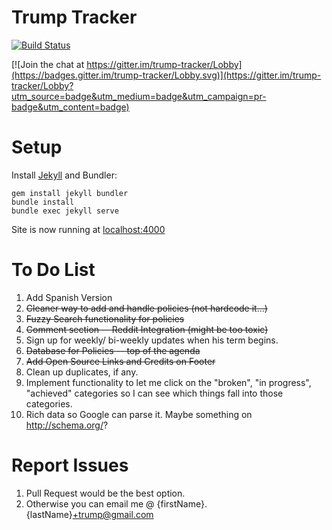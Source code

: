 # Trump Tracker

[![Build Status](https://travis-ci.org/TrumpTracker/trumptracker.github.io.svg?branch=master)](https://travis-ci.org/TrumpTracker/trumptracker.github.io)

[![Join the chat at https://gitter.im/trump-tracker/Lobby](https://badges.gitter.im/trump-tracker/Lobby.svg)](https://gitter.im/trump-tracker/Lobby?utm_source=badge&utm_medium=badge&utm_campaign=pr-badge&utm_content=badge)
# Setup

Install [Jekyll](https://jekyllrb.com/) and Bundler:

    gem install jekyll bundler
    bundle install
    bundle exec jekyll serve

Site is now running at [localhost:4000](http://localhost:4000)

# To Do List
1. Add Spanish Version
2. ~~Cleaner way to add and handle policies (not hardcode it...)~~
3. ~~Fuzzy Search functionality for policies~~
4. ~~Comment section -- Reddit Integration (might be too toxic)~~
5. Sign up for weekly/ bi-weekly updates when his term begins.
6. ~~Database for Policies -- top of the agenda~~
7. ~~Add Open Source Links and Credits on Footer~~
8. Clean up duplicates, if any.
9. Implement functionality to let me click on the "broken", "in progress", "achieved" categories so I can see which things fall into those categories.
10. Rich data so Google can parse it. Maybe something on http://schema.org/?

# Report Issues
1. Pull Request would be the best option.
2. Otherwise you can email me @ {firstName}.{lastName}+trump@gmail.com
